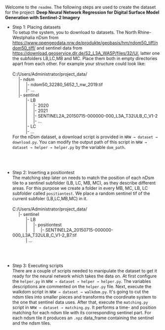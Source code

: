 Welcome to the `readme`. The following steps are used to create the dataset for the project: **Deep Neural Network Regression for Digital Surface Model Generation with Sentinel-2 Imagery**

- Step 1: Placing datasets\
To setup the system, you to download to datasets. The North Rhine-Westphalia 
  nDsm from https://www.opengeodata.nrw.de/produkte/geobasis/hm/ndom50_tiff/ndom50_tiff/ 
  and sentinel data from https://download.geoservice.dlr.de/S2_L3A_WASP/files/32/U/, latter one
  the subfolders LB,LC,MB and MC. Place them both in empty directories apart from each other. For example
  your structure could look like:
  \
  \
  C:/Users/Administrator/project_data/\
  &nbsp;&nbsp;&nbsp;&nbsp;&nbsp;|- ndsm\
  &nbsp;&nbsp;&nbsp;&nbsp;&nbsp;|&nbsp;&nbsp;&nbsp;&nbsp;&nbsp;|- ndom50_32280_5652_1_nw_2019.tif\
  &nbsp;&nbsp;&nbsp;&nbsp;&nbsp;|&nbsp;&nbsp;&nbsp;&nbsp;&nbsp;|- ...\
  &nbsp;&nbsp;&nbsp;&nbsp;&nbsp;|- sentinel\
  &nbsp;&nbsp;&nbsp;&nbsp;&nbsp;&nbsp;&nbsp;&nbsp;&nbsp;&nbsp;&nbsp;|- LB\
  &nbsp;&nbsp;&nbsp;&nbsp;&nbsp;&nbsp;&nbsp;&nbsp;&nbsp;&nbsp;&nbsp;|&nbsp;&nbsp;&nbsp;&nbsp;&nbsp;|- 2020\
  &nbsp;&nbsp;&nbsp;&nbsp;&nbsp;&nbsp;&nbsp;&nbsp;&nbsp;&nbsp;&nbsp;|&nbsp;&nbsp;&nbsp;&nbsp;&nbsp;|- 2021\
  &nbsp;&nbsp;&nbsp;&nbsp;&nbsp;&nbsp;&nbsp;&nbsp;&nbsp;&nbsp;&nbsp;|&nbsp;&nbsp;&nbsp;&nbsp;&nbsp;|- SENTINEL2A_20150715-000000-000_L3A_T32ULB_C_V1-2\
  &nbsp;&nbsp;&nbsp;&nbsp;&nbsp;&nbsp;&nbsp;&nbsp;&nbsp;&nbsp;&nbsp;|&nbsp;&nbsp;&nbsp;&nbsp;&nbsp;|- ...\
  &nbsp;&nbsp;&nbsp;&nbsp;&nbsp;&nbsp;&nbsp;&nbsp;&nbsp;&nbsp;&nbsp;|- LC\
  &nbsp;&nbsp;&nbsp;&nbsp;&nbsp;&nbsp;&nbsp;&nbsp;&nbsp;&nbsp;&nbsp;|- ...
  \
  For the nDsm dataset, a download script is provided in `NRW → dataset → download.py`. You can modify the output path of this script in `NRW → dataset → helper → helper.py` by the variable `dom_path`. 
  \
  \
  \
  &nbsp;
- Step 2: Inserting a positiontest\
The matching step later on needs to match the position of each nDsm tile to a sentinel
  subfolder (LB, LC, MB, MC), as they describe different areas. For this purpose we create a folder
  in every MB, MC, LB, LC subfolder called `positiontest`. We place a random sentinel tif of the current subfoler (LB,LC,MB,MC) in it.
  \
  \
  C:/Users/Administrator/project_data/\
  &nbsp;&nbsp;&nbsp;&nbsp;&nbsp;|- sentinel\
  &nbsp;&nbsp;&nbsp;&nbsp;&nbsp;&nbsp;&nbsp;&nbsp;&nbsp;&nbsp;&nbsp;|- LB\
  &nbsp;&nbsp;&nbsp;&nbsp;&nbsp;&nbsp;&nbsp;&nbsp;&nbsp;&nbsp;&nbsp;|&nbsp;&nbsp;&nbsp;&nbsp;&nbsp;|- positiontest\
  &nbsp;&nbsp;&nbsp;&nbsp;&nbsp;&nbsp;&nbsp;&nbsp;&nbsp;&nbsp;&nbsp;|&nbsp;&nbsp;&nbsp;&nbsp;&nbsp;|&nbsp;&nbsp;&nbsp;&nbsp;&nbsp;|- SENTINEL2A_20150715-000000-000_L3A_T32ULB_C_V1-2_B7.tif\
  &nbsp;&nbsp;&nbsp;&nbsp;&nbsp;&nbsp;&nbsp;&nbsp;&nbsp;&nbsp;&nbsp;| ...
  \
  \
  \
  &nbsp;
  
- Step 3: Executing scripts\
There are a couple of scripts needed to manipulate the dataset to get it ready
  for the neural network which takes the data on. At first configure the `helper.py` in 
  `NRW → dataset → helper → helper.py`. The variables descriptions are commented on the `helper.py` file.
 Next, execute the walkdom script in `NRW → dataset → walkdom.py`. It's going to cut the ndsm tiles into smaller
 pieces and transforms the coordinate system to the one that sentinel data uses. After that, execute the `matching.py` script in 
 `NRW → dataset → matching.py`. It performs a time- and position matching for each ndsm tile with its corresponding sentinel part.
 For each ndsm tile it produces an `.npz` data_frame containing the sentinel and the ndsm tiles.
